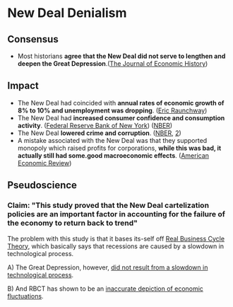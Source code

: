 # New Deal Denialism

## Consensus 

* Most historians **agree that the New Deal did not serve to lengthen and deepen the Great Depression**.\([The Journal of Economic History](https://citeseerx.ist.psu.edu/viewdoc/download?doi=10.1.1.482.4975&rep=rep1&type=pdf#page=7)\)

## Impact

* The New Deal had coincided with **annual rates of economic growth of 8% to 10% and unemployment was dropping**. \([Eric Raunchway](https://edgeofthewest.files.wordpress.com/2010/01/newdealfordissent.pdf)\)
* The New Deal had **increased consumer confidence and consumption activity**. \([Federal Reserve Bank of New York](https://www.newyorkfed.org/medialibrary/media/research/staff_reports/sr234.pdf)\) \([NBER](https://www.nber.org/system/files/working_papers/w21925/w21925.pdf)\)
* The New Deal **lowered crime and corruption**. \([NBER](https://www.nber.org/system/files/working_papers/w12825/w12825.pdf), [2](https://www.nber.org/system/files/working_papers/w11080/w11080.pdf)\)
* A mistake associated with the New Deal was that they supported monopoly which raised profits for corporations, **while this was bad, it actually still had some.good macroeconomic effects**. \([American Economic Review](https://pubs.aeaweb.org/doi/pdfplus/10.1257/aer.102.1.524)\)

## Pseudoscience

### Claim: "This study proved that the New Deal cartelization policies are an important factor in accounting for the failure of the economy to return back to trend"

The problem with this study is that it bases its-self off [Real Business Cycle Theory](https://economictimes.indiatimes.com/definition/real-business-cycle-theory), which basically says that recessions are caused by a slowdown in technological process.

A\) The Great Depression, however, [did not result from a slowdown in technological process](https://pure.rug.nl/ws/files/19344764/Inklaar_De_Jong_Gouma_2011_JEH.pdf).

B\) And RBCT has shown to be an [inaccurate depiction of economic fluctuations](https://www.researchgate.net/profile/Peter-Temin/publication/23771925_Real_Business_Cycle_Views_of_the_Great_Depression_and_Recent_Events_A_Review_of_Timothy_J_Kehoe_and_Edward_C_Prescott%27s_Great_Depressions_of_the_Twentieth_Century/links/0c96053beea5c5986b000000/Real-Business-Cycle-Views-of-the-Great-Depression-and-Recent-Events-A-Review-of-Timothy-J-Kehoe-and-Edward-C-Prescotts-Great-Depressions-of-the-Twentieth-Century.pdf).  
  
  
  


  


